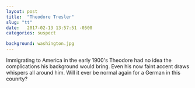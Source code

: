 ```yaml
---
layout: post
title:  "Theodore Tresler"
slug: "tt"
date:   2017-02-13 13:57:51 -0500
categories: suspect

background: washington.jpg
---
```

Immigrating to America in the early 1900's Theodore had no idea the complications his background would bring. Even his now faint accent draws whispers all around him. Will it ever be normal again for a German in this counrty?
